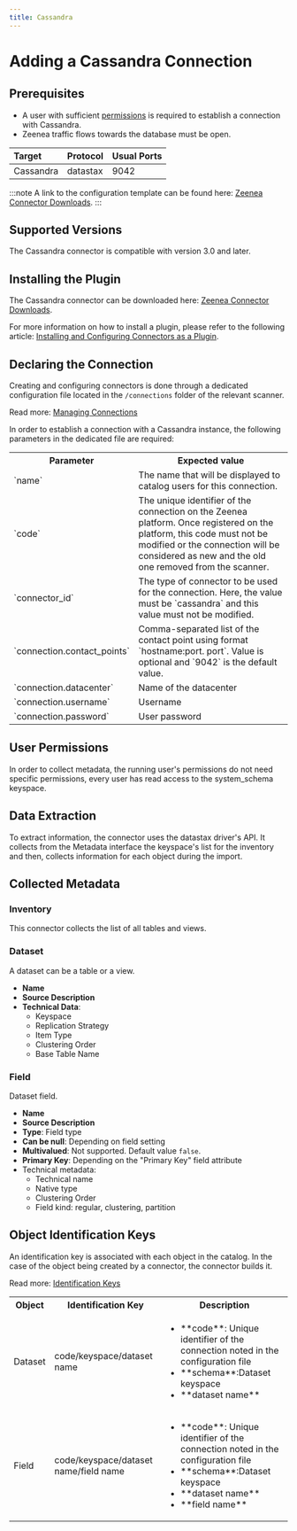 ```yaml
---
title: Cassandra
---
```


# Adding a Cassandra Connection

## Prerequisites

* A user with sufficient [permissions](#user-permissions) is required to establish a connection with Cassandra.
* Zeenea traffic flows towards the database must be open. 

| Target | Protocol	| Usual Ports |
| :--- | :--- | :--- |
| Cassandra | datastax | 9042 |

:::note
A link to the configuration template can be found here: [Zeenea Connector Downloads](./zeenea-connectors-list.md).
:::

## Supported Versions

The Cassandra connector is compatible with version 3.0 and later. 

## Installing the Plugin

The Cassandra connector can be downloaded here: [Zeenea Connector Downloads](./zeenea-connectors-list.md).

For more information on how to install a plugin, please refer to the following article: [Installing and Configuring Connectors as a Plugin](./zeenea-connectors-install-as-plugin.md).

 ## Declaring the Connection
  
 Creating and configuring connectors is done through a dedicated configuration file located in the `/connections` folder of the relevant scanner.
 
 Read more: [Managing Connections](./zeenea-managing-connections.md)
 
In order to establish a connection with a Cassandra instance, the following parameters in the dedicated file are required:
 
<table>
  <tr>
    <th>Parameter</th>
    <th>Expected value</th>
  </tr>
  <tr>
    <td>`name`</td>
    <td>The name that will be displayed to catalog users for this connection.</td>
  </tr>
  <tr>
    <td>`code`</td>
    <td>The unique identifier of the connection on the Zeenea platform. Once registered on the platform, this code must not be modified or the connection will be considered as new and the old one removed from the scanner.</td>
  </tr>
  <tr>
    <td>`connector_id`</td>
    <td>The type of connector to be used for the connection. Here, the value must be `cassandra` and this value must not be modified.</td>
  </tr>
  <tr>
    <td>`connection.contact_points`</td>
    <td>Comma-separated list of the contact point using format `hostname:port. port`. Value is optional and `9042` is the default value.</td>
  </tr>
  <tr>
    <td>`connection.datacenter`</td>
    <td>Name of the datacenter</td>
  </tr>
  <tr>
    <td>`connection.username`</td>
    <td>Username</td>
  </tr>
  <tr>
    <td>`connection.password`</td>
    <td>User password</td>
  </tr>
</table>

## User Permissions

In order to collect metadata, the running user's permissions do not need specific permissions, every user has read access to the system_schema keyspace.

## Data Extraction

To extract information, the connector uses the datastax driver's API. It collects from the Metadata interface the keyspace's list for the inventory and then, collects information for each object during the import.
  
## Collected Metadata

### Inventory

This connector collects the list of all tables and views.  

### Dataset

A dataset can be a table or a view. 

* **Name**
* **Source Description**
* **Technical Data**:
  * Keyspace
  * Replication Strategy
  * Item Type
  * Clustering Order
  * Base Table Name

### Field

Dataset field. 

* **Name**
* **Source Description**
* **Type**: Field type
* **Can be null**: Depending on field setting 
* **Multivalued**: Not supported. Default value `false`.
* **Primary Key**: Depending on the "Primary Key" field attribute
* Technical metadata:
  * Technical name
  * Native type
  * Clustering Order
  * Field kind: regular, clustering, partition
 
## Object Identification Keys

An identification key is associated with each object in the catalog. In the case of the object being created by a connector, the connector builds it.

Read more: [Identification Keys](./zeenea-identification-keys.md)

<table>
  <tr>
    <th>Object</th>
    <th>Identification Key</th>
    <th>Description</th>
  </tr>
  <tr>
    <td>Dataset</td>
    <td>code/keyspace/dataset name</td>
    <td>
      <ul>
      <li>**code**: Unique identifier of the connection noted in the configuration file</li>
      <li>**schema**:Dataset keyspace</li>
      <li>**dataset name**</li>
      </ul>
    </td>
  </tr>
  <tr>
    <td>Field</td>
    <td>code/keyspace/dataset name/field name</td>
    <td>
      <ul>
      <li>**code**:  Unique identifier of the connection noted in the configuration file</li>
      <li>**schema**:Dataset keyspace</li>
      <li>**dataset name**</li>
      <li>**field name**</li>
      </ul>
    </td>
  </tr>
</table>
